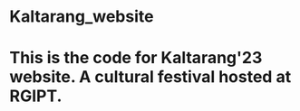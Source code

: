 # Kaltarang_website
# This is the code for Kaltarang'23 website. A cultural festival hosted at RGIPT.
